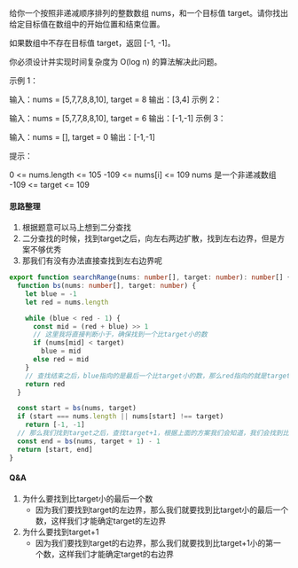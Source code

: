 给你一个按照非递减顺序排列的整数数组 nums，和一个目标值 target。请你找出给定目标值在数组中的开始位置和结束位置。

如果数组中不存在目标值 target，返回 [-1, -1]。

你必须设计并实现时间复杂度为 O(log n) 的算法解决此问题。

示例 1：

输入：nums = [5,7,7,8,8,10], target = 8
输出：[3,4]
示例 2：

输入：nums = [5,7,7,8,8,10], target = 6
输出：[-1,-1]
示例 3：

输入：nums = [], target = 0
输出：[-1,-1]
 
提示：

0 <= nums.length <= 105
-109 <= nums[i] <= 109
nums 是一个非递减数组
-109 <= target <= 109

#### 思路整理
1. 根据题意可以马上想到二分查找
2. 二分查找的时候，找到target之后，向左右两边扩散，找到左右边界，但是方案不够优秀
3. 那我们有没有办法直接查找到左右边界呢

```ts
export function searchRange(nums: number[], target: number): number[] {
  function bs(nums: number[], target: number) {
    let blue = -1
    let red = nums.length

    while (blue < red - 1) {
      const mid = (red + blue) >> 1
      // 这里我将直接判断小于，确保找到一个比target小的数
      if (nums[mid] < target)
        blue = mid
      else red = mid
    }
    // 查找结束之后，blue指向的是最后一个比target小的数，那么red指向的就是target或者比target大的数
    return red
  }

  const start = bs(nums, target)
  if (start === nums.length || nums[start] !== target)
    return [-1, -1]
  // 那么我们找到target之后，查找target+1，根据上面的方案我们会知道，我们会找到比target小的最后一个数
  const end = bs(nums, target + 1) - 1
  return [start, end]
}
```

#### Q&A
1. 为什么要找到比target小的最后一个数
   - 因为我们要找到target的左边界，那么我们就要找到比target小的最后一个数，这样我们才能确定target的左边界
2. 为什么要找到target+1
   - 因为我们要找到target的右边界，那么我们就要找到比target+1小的第一个数，这样我们才能确定target的右边界
